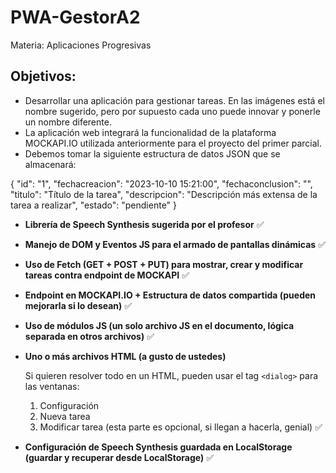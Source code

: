 # PWA-GestorA2
Materia: Aplicaciones Progresivas

## Objetivos:

- Desarrollar una aplicación para gestionar tareas. En las imágenes está el nombre sugerido, pero por supuesto cada uno puede innovar y ponerle un nombre diferente.
- La aplicación web integrará la funcionalidad de la plataforma MOCKAPI.IO utilizada anteriormente para el proyecto del primer parcial.
- Debemos tomar la siguiente estructura de datos JSON que se almacenará:

{
  "id": "1",
  "fechacreacion": "2023-10-10 15:21:00",
  "fechaconclusion": "",
  "titulo": "Título de la tarea",
  "descripcion": "Descripción más extensa de la tarea a realizar",
  "estado": "pendiente"
} 


- **Librería de Speech Synthesis sugerida por el profesor** ✅
- **Manejo de DOM y Eventos JS para el armado de pantallas dinámicas** ✅
- **Uso de Fetch (GET + POST + PUT) para mostrar, crear y modificar tareas contra endpoint de MOCKAPI** ✅
- **Endpoint en MOCKAPI.IO + Estructura de datos compartida (pueden mejorarla si lo desean)** ✅
- **Uso de módulos JS (un solo archivo JS en el documento, lógica separada en otros archivos)** ✅
- **Uno o más archivos HTML (a gusto de ustedes)**

  Si quieren resolver todo en un HTML, pueden usar el tag `<dialog>` para las ventanas:
  1. Configuración
  2. Nueva tarea
  3. Modificar tarea (esta parte es opcional, si llegan a hacerla, genial) ✅

- **Configuración de Speech Synthesis guardada en LocalStorage (guardar y recuperar desde LocalStorage)** ✅
